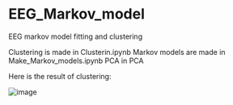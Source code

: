 # EEG_Markov_model
EEG markov model fitting and clustering

Clustering is made in Clusterin.ipynb
Markov models are made in Make_Markov_models.ipynb
PCA  in PCA

Here is the result of clustering:

![image](https://user-images.githubusercontent.com/37639887/206823016-6f16d19a-1c17-4257-851a-312f927f0d8d.png)

